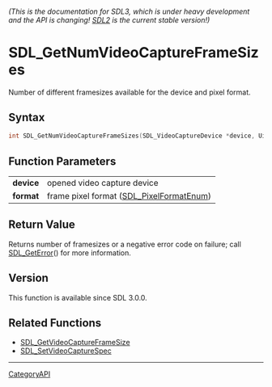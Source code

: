 ###### (This is the documentation for SDL3, which is under heavy development and the API is changing! [SDL2](https://wiki.libsdl.org/SDL2/) is the current stable version!)
# SDL_GetNumVideoCaptureFrameSizes

Number of different framesizes available for the device and pixel format.

## Syntax

```c
int SDL_GetNumVideoCaptureFrameSizes(SDL_VideoCaptureDevice *device, Uint32 format);

```

## Function Parameters

|                |                                                                 |
| -------------- | --------------------------------------------------------------- |
| **device**     | opened video capture device                                     |
| **format**     | frame pixel format ([SDL_PixelFormatEnum](SDL_PixelFormatEnum.md)) |

## Return Value

Returns number of framesizes or a negative error code on failure; call
[SDL_GetError](SDL_GetError.md)() for more information.

## Version

This function is available since SDL 3.0.0.

## Related Functions

* [SDL_GetVideoCaptureFrameSize](SDL_GetVideoCaptureFrameSize.md)
* [SDL_SetVideoCaptureSpec](SDL_SetVideoCaptureSpec.md)

----
[CategoryAPI](CategoryAPI.md)
